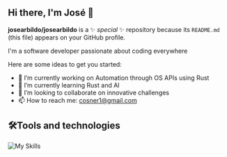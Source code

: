 ## Hi there, I'm José 👋

**josearbildo/josearbildo** is a ✨ _special_ ✨ repository because its `README.md` (this file) appears on your GitHub profile.

I'm a software developer passionate about coding everywhere

Here are some ideas to get you started:

- 🔭 I’m currently working on Automation through OS APIs using Rust
- 🌱 I’m currently learning Rust and AI
- 👯 I’m looking to collaborate on innovative challenges
- 📫 How to reach me: cosner1@gmail.com

## 🛠️Tools and technologies
![My Skills](https://skillicons.dev/icons?i=apollo,aws,babel,css,debian,docker,express,fastapi,flask,git,graphql,grml,js,jest,kafka,kubernetes,linux,mongodb,mysql,nestjs,nextjs,nginx,nodejs,php,py,react,redux,redis,rust,webpack)